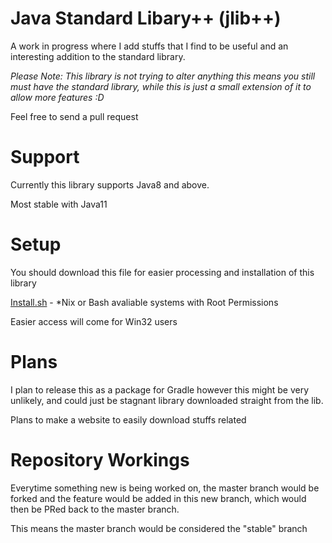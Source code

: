# Java Standard Libary++ (jlib++)

A work in progress where I add stuffs that I find to be useful and an interesting addition to the standard library.

*Please Note: This library is not trying to alter anything this means you still must have the standard library, while this is just a small extension of it to allow more features :D*

Feel free to send a pull request

# Support
Currently this library supports Java8 and above.

Most stable with Java11

# Setup
You should download this file for easier processing and installation of this library

[Install.sh](./install/Install.sh) - *Nix or Bash avaliable systems with Root Permissions

Easier access will come for Win32 users

# Plans
I plan to release this as a package for Gradle however this might be very unlikely, and could just be stagnant library downloaded straight from the lib.

Plans to make a website to easily download stuffs related

# Repository Workings
Everytime something new is being worked on, the master branch would be forked and the feature would be added in this new branch, which would then be PRed back to the
master branch.

This means the master branch would be considered the "stable" branch
